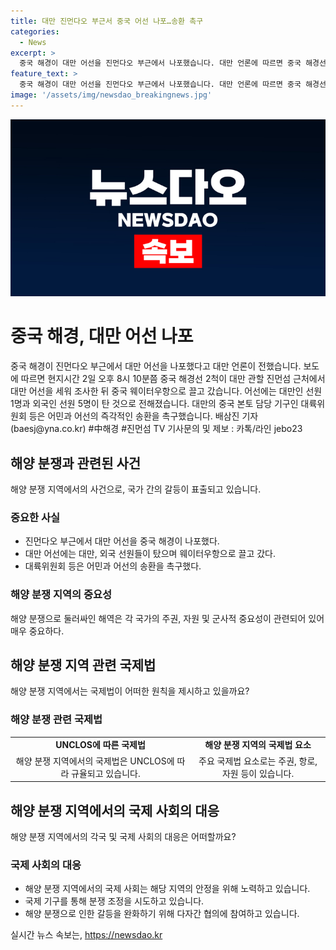 ```yaml
---
title: 대만 진먼다오 부근서 중국 어선 나포…송환 촉구
categories:
  - News
excerpt: >
  중국 해경이 대만 어선을 진먼다오 부근에서 나포했습니다. 대만 언론에 따르면 중국 해경선 2척이 어선을 세워 조사한 뒤 중국 웨이터우항으로 끌고 갔으며, 어선에는 대만인 선원 1명과 외국인 선원 5명이 탔습니다. 대만의 대륙위원회 등은 어민과 어선의 즉각적인 송환을 촉구하고 있습니다. #중국해경 #진먼섬 
feature_text: >
  중국 해경이 대만 어선을 진먼다오 부근에서 나포했습니다. 대만 언론에 따르면 중국 해경선 2척이 어선을 세워 조사한 뒤 중국 웨이터우항으로 끌고 갔으며, 어선에는 대만인 선원 1명과 외국인 선원 5명이 탔습니다. 대만의 대륙위원회 등은 어민과 어선의 즉각적인 송환을 촉구하고 있습니다. #중국해경 #진먼섬 
image: '/assets/img/newsdao_breakingnews.jpg'
---
```


<p><img src="/assets/img/newsdao_breakingnews.jpg" alt="bookingtag 속보" /></p>

<h1>중국 해경, 대만 어선 나포</h1>

<p data-ke-size="size16">중국 해경이 진먼다오 부근에서 대만 어선을 나포했다고 대만 언론이 전했습니다. 보도에 따르면 현지시간 2일 오후 8시 10분쯤 중국 해경선 2척이 대만 관할 진먼섬 근처에서 대만 어선을 세워 조사한 뒤 중국 웨이터우항으로 끌고 갔습니다. 어선에는 대만인 선원 1명과 외국인 선원 5명이 탄 것으로 전해졌습니다. 대만의 중국 본토 담당 기구인 대륙위원회 등은 어민과 어선의 즉각적인 송환을 촉구했습니다. 배삼진 기자 (baesj@yna.co.kr) #中해경 #진먼섬 TV 기사문의 및 제보 : 카톡/라인 jebo23</p>

<h2 data-ke-size="size26">해양 분쟁과 관련된 사건</h2>

<p data-ke-size="size16">해양 분쟁 지역에서의 사건으로, 국가 간의 갈등이 표출되고 있습니다.</p>

<h3>중요한 사실</h3>

<ul>
    <li>진먼다오 부근에서 대만 어선을 중국 해경이 나포했다.</li>
    <li>대만 어선에는 대만, 외국 선원들이 탔으며 웨이터우항으로 끌고 갔다.</li>
    <li>대륙위원회 등은 어민과 어선의 송환을 촉구했다.</li>
</ul>

<h3>해양 분쟁 지역의 중요성</h3>

<p data-ke-size="size16">해양 분쟁으로 둘러싸인 해역은 각 국가의 주권, 자원 및 군사적 중요성이 관련되어 있어 매우 중요하다.</p>

<h2 data-ke-size="size26">해양 분쟁 지역 관련 국제법</h2>

<p data-ke-size="size16">해양 분쟁 지역에서는 국제법이 어떠한 원칙을 제시하고 있을까요?</p>

<h3>해양 분쟁 관련 국제법</h3>

<table>
    <tr>
        <td style="text-align: center; height: 17px;"><b>UNCLOS에 따른 국제법</b></td>
        <td style="text-align: center; height: 17px;"><b>해양 분쟁 지역의 국제법 요소</b></td>
    </tr>
    <tr>
        <td style="text-align: center; height: 17px;">해양 분쟁 지역에서의 국제법은 UNCLOS에 따라 규율되고 있습니다.</td>
        <td style="text-align: center; height: 17px;">주요 국제법 요소로는 주권, 항로, 자원 등이 있습니다.</td>
    </tr>
</table>

<h2 data-ke-size="size26">해양 분쟁 지역에서의 국제 사회의 대응</h2>

<p data-ke-size="size16">해양 분쟁 지역에서의 각국 및 국제 사회의 대응은 어떠할까요?</p>

<h3>국제 사회의 대응</h3>

<ul>
    <li>해양 분쟁 지역에서의 국제 사회는 해당 지역의 안정을 위해 노력하고 있습니다.</li>
    <li>국제 기구를 통해 분쟁 조정을 시도하고 있습니다.</li>
    <li>해양 분쟁으로 인한 갈등을 완화하기 위해 다자간 협의에 참여하고 있습니다.</li>
</ul>
실시간 뉴스 속보는, <a href="https://newsdao.kr" rel="dofollow">https://newsdao.kr</a>


